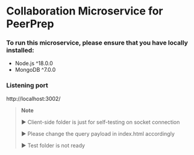 # Collaboration Microservice for PeerPrep

### To run this microservice, please ensure that you have locally installed:
- Node.js ^18.0.0
- MongoDB ^7.0.0

### Listening port
http://localhost:3002/

>**Note**
>
> ▶️ Client-side folder is just for self-testing on socket connection
>
> ▶️ Please change the query payload in index.html accordingly
>
> ▶️ Test folder is not ready
